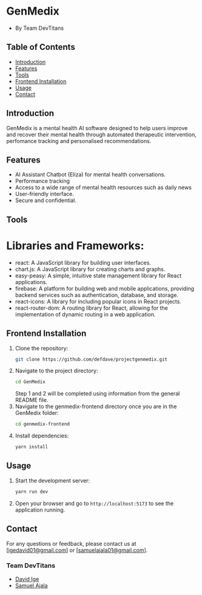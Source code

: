 # GenMedix
- By Team DevTitans

## Table of Contents
- [Introduction](#introduction)
- [Features](#features)
- [Tools](#tools)
- [Frontend Installation](#frontend-installation)
- [Usage](#usage)
- [Contact](#contact)

## Introduction
GenMedix is a mental health AI software designed to help users improve and recover their mental health through automated therapeutic intervention, perfomance tracking and personalised recommendations.

## Features
- AI Assistant Chatbot (Eliza) for mental health conversations.
- Performance tracking
- Access to a wide range of mental health resources such as daily news
- User-friendly interface.
- Secure and confidential.

## Tools
# Libraries and Frameworks:
- react: A JavaScript library for building user interfaces.
- chart.js: A JavaScript library for creating charts and graphs.
- easy-peasy: A simple, intuitive state management library for React applications.
- firebase: A platform for building web and mobile applications, providing backend services such as authentication, database, and storage.
- react-icons: A library for including popular icons in React projects.
- react-router-dom: A routing library for React, allowing for the implementation of dynamic routing in a web application.


## Frontend Installation
1. Clone the repository:
    ```bash
    git clone https://github.com/defdave/projectgenmedix.git
    ```
2. Navigate to the project directory:
    ```bash
    cd GenMedix
    ```
    Step 1 and 2 will be completed using information from the general README file.
3. Navigate to the genmedix-frontend directory once you are in the GenMedix folder:
    ```bash
    cd genmedix-frontend
    ```
4. Install dependencies:
    ```bash
    yarn install
    ```

## Usage
1. Start the development server:
    ```bash
    yarn run dev
    ```
2. Open your browser and go to `http://localhost:5173` to see the application running.



## Contact
For any questions or feedback, please contact us at [igedavid01@gmail.com] or [samuelajala01@gmail.com].

### Team DevTitans
- [David Ige](!https://github.com/defdave)
- [Samuel Ajala](https://github.com/samuelajala01)
